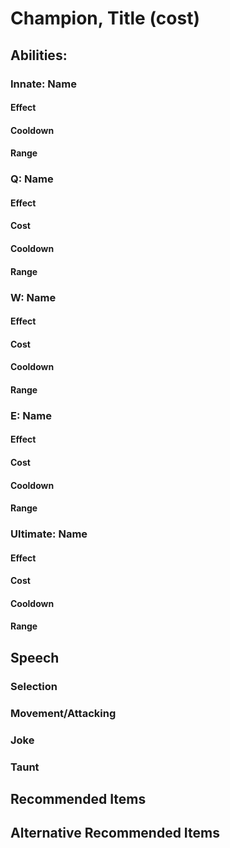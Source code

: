 # Champion, Title (cost)

## Abilities:

### Innate: Name

#### Effect

#### Cooldown

#### Range

### Q: Name

#### Effect

#### Cost

#### Cooldown

#### Range

### W: Name

#### Effect

#### Cost

#### Cooldown

#### Range

### E: Name

#### Effect

#### Cost

#### Cooldown

#### Range

### Ultimate: Name

#### Effect

#### Cost

#### Cooldown

#### Range

## Speech

### Selection

### Movement/Attacking

### Joke

### Taunt

## Recommended Items

## Alternative Recommended Items
